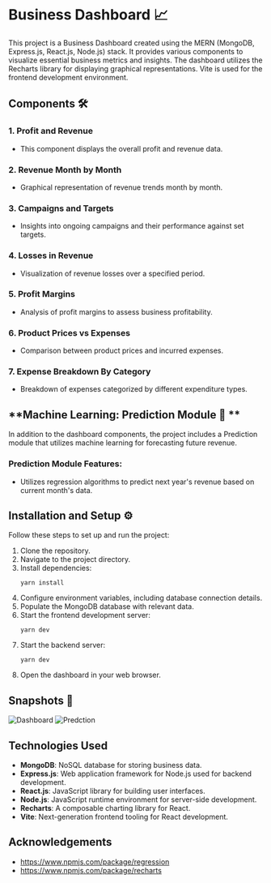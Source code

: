 # Business Dashboard 📈

This project is a Business Dashboard created using the MERN (MongoDB, Express.js, React.js, Node.js) stack. It provides various components to visualize essential business metrics and insights. The dashboard utilizes the Recharts library for displaying graphical representations. Vite is used for the frontend development environment.

## Components 🛠️

### 1. Profit and Revenue

- This component displays the overall profit and revenue data.

### 2. Revenue Month by Month

- Graphical representation of revenue trends month by month.

### 3. Campaigns and Targets

- Insights into ongoing campaigns and their performance against set targets.

### 4. Losses in Revenue

- Visualization of revenue losses over a specified period.

### 5. Profit Margins

- Analysis of profit margins to assess business profitability.

### 6. Product Prices vs Expenses

- Comparison between product prices and incurred expenses.

### 7. Expense Breakdown By Category

- Breakdown of expenses categorized by different expenditure types.

## **Machine Learning: Prediction Module 🤖 **

In addition to the dashboard components, the project includes a Prediction module that utilizes machine learning for forecasting future revenue.

### Prediction Module Features:

- Utilizes regression algorithms to predict next year's revenue based on current month's data.

## Installation and Setup ⚙️

Follow these steps to set up and run the project:

1. Clone the repository.
2. Navigate to the project directory.
3. Install dependencies:
   ```
   yarn install
   ```
4. Configure environment variables, including database connection details.
5. Populate the MongoDB database with relevant data.
6. Start the frontend development server:
   ```
   yarn dev
   ```
7. Start the backend server:
   ```
   yarn dev
   ```
8. Open the dashboard in your web browser.

## Snapshots 📸
![Dashboard](https://github.com/khushi2706/Business-Dashboard-using-MERN/assets/67452985/c8ff7e6b-3f18-41cf-ba3c-cffdcf70c020)
![Predction](https://github.com/khushi2706/Business-Dashboard-using-MERN/assets/67452985/0dbaafab-dab6-4239-9f7c-1510990704f5)


## Technologies Used

- **MongoDB**: NoSQL database for storing business data.
- **Express.js**: Web application framework for Node.js used for backend development.
- **React.js**: JavaScript library for building user interfaces.
- **Node.js**: JavaScript runtime environment for server-side development.
- **Recharts**: A composable charting library for React.
- **Vite**: Next-generation frontend tooling for React development.

## Acknowledgements

- https://www.npmjs.com/package/regression
- https://www.npmjs.com/package/recharts
